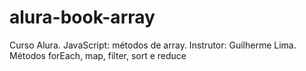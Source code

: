# alura-book-array
Curso Alura. JavaScript: métodos de array. Instrutor: Guilherme Lima. Métodos forEach, map, filter, sort e reduce
